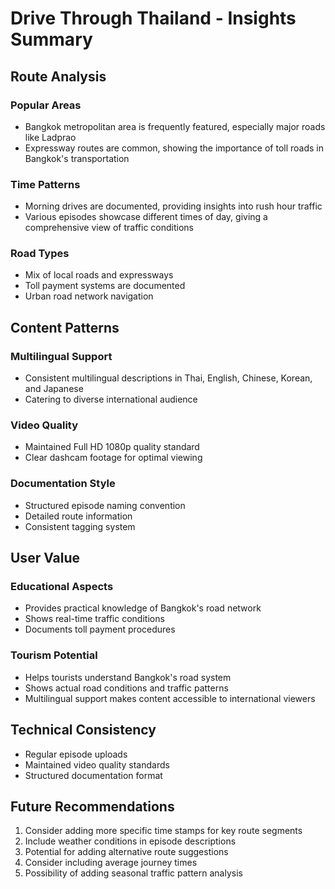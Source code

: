 # Drive Through Thailand - Insights Summary

## Route Analysis

### Popular Areas
- Bangkok metropolitan area is frequently featured, especially major roads like Ladprao
- Expressway routes are common, showing the importance of toll roads in Bangkok's transportation

### Time Patterns
- Morning drives are documented, providing insights into rush hour traffic
- Various episodes showcase different times of day, giving a comprehensive view of traffic conditions

### Road Types
- Mix of local roads and expressways
- Toll payment systems are documented
- Urban road network navigation

## Content Patterns

### Multilingual Support
- Consistent multilingual descriptions in Thai, English, Chinese, Korean, and Japanese
- Catering to diverse international audience

### Video Quality
- Maintained Full HD 1080p quality standard
- Clear dashcam footage for optimal viewing

### Documentation Style
- Structured episode naming convention
- Detailed route information
- Consistent tagging system

## User Value

### Educational Aspects
- Provides practical knowledge of Bangkok's road network
- Shows real-time traffic conditions
- Documents toll payment procedures

### Tourism Potential
- Helps tourists understand Bangkok's road system
- Shows actual road conditions and traffic patterns
- Multilingual support makes content accessible to international viewers

## Technical Consistency
- Regular episode uploads
- Maintained video quality standards
- Structured documentation format

## Future Recommendations
1. Consider adding more specific time stamps for key route segments
2. Include weather conditions in episode descriptions
3. Potential for adding alternative route suggestions
4. Consider including average journey times
5. Possibility of adding seasonal traffic pattern analysis